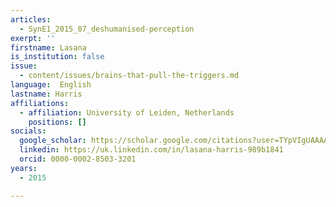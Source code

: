 ```yaml
---
articles:
  - SynE1_2015_07_deshumanised-perception
exerpt: ''
firstname: Lasana
is_institution: false
issue:
  - content/issues/brains-that-pull-the-triggers.md
language:  English
lastname: Harris
affiliations:
  - affiliation: University of Leiden, Netherlands
    positions: []
socials:
  google_scholar: https://scholar.google.com/citations?user=TYpVIgUAAAAJ&hl=en
  linkedin: https://uk.linkedin.com/in/lasana-harris-989b1841
  orcid: 0000-0002-8503-3201
years:
  - 2015

---
```


